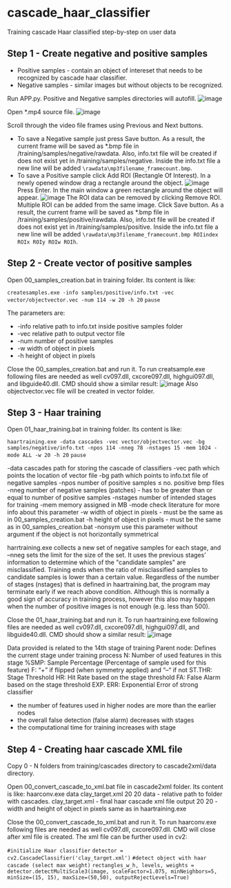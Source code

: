 # cascade_haar_classifier
 Training cascade Haar classified step-by-step on user data

## Step 1 - Create negative and positive samples

- Positive samples - contain an object of intereset that needs to be recognized by cascade haar classifier.
- Negative samples - similar images but without objects to be recognized.

Run APP.py. Positive and Negative samples directories will autofill.
![image](https://user-images.githubusercontent.com/24581566/150626859-722a6083-35d8-4878-8e65-641d340007db.png)

Open \*.mp4 source file.
![image](https://user-images.githubusercontent.com/24581566/150626883-621c59fa-5db3-4ad2-aab5-3bacbe2cdf2e.png)

Scroll through the video file frames using Previous and Next buttons. 

- To save a Negative sample just press Save button. As a result, the current frame will be saved as \*.bmp file in /training/samples/negative/rawdata. Also, info.txt file will be created if does not exist yet in /training/samples/negative. Inside the info.txt file a new line will be added ```\rawdata\mp3filename_framecount.bmp```.
- To save a Positive sample click Add ROI (Rectangle Of Interest). In a newly opened window drag a rectangle around the object.
![image](https://user-images.githubusercontent.com/24581566/150626930-7e05b39b-650a-41ac-b162-03e52cff90fb.png)
Press Enter. In the main window a green rectangle around the object will appear.
![image](https://user-images.githubusercontent.com/24581566/150626934-7cc380de-9552-4b8b-b776-67a995af3e8d.png)
The ROI data can be removed by clicking Remove ROI.
Multiple ROI can be added from the same image.
Click Save button. As a result, the current frame will be saved as \*.bmp file in /training/samples/positive/rawdata. Also, info.txt file will be created if does not exist yet in /training/samples/positive. Inside the info.txt file a new line will be added ```\rawdata\mp3filename_framecount.bmp ROIindex ROIx ROIy ROIw ROIh```.

## Step 2 - Create vector of positive samples

Open 00_samples_creation.bat in training folder. Its content is like:

```createsamples.exe -info samples/positive/info.txt -vec vector/objectvector.vec -num 114 -w 20 -h 20```
```pause```

The parameters are:
- -info relative path to info.txt inside positive samples folder
- -vec relative path to output vector file
- -num number of positive samples
- -w width of object in pixels
- -h height of object in pixels

Close the 00_samples_creation.bat and run it. To run creatsample.exe following files are needed as well cv097.dll, cxcore097.dll, highgui097.dll, and libguide40.dll.
CMD should show a similar result:
![image](https://user-images.githubusercontent.com/24581566/150627011-a20000fc-d2ff-4413-8a69-9b4fe68b65ae.png)
Also objectvector.vec file will be created in vector folder.

## Step 3 - Haar training

Open 01_haar_training.bat in training folder. Its content is like:

```haartraining.exe -data cascades -vec vector/objectvector.vec -bg samples/negative/info.txt -npos 114 -nneg 78 -nstages 15 -mem 1024 -mode ALL -w 20 -h 20```
```pause```

-data       cascades path for storing the cascade of classifiers
-vec        path which points the location of vector file
-bg         path which points to info.txt file of negative samples
-npos       number of positive samples ≤ no. positive bmp files
-nneg       number of negative samples (patches) - has to be greater than or equal to number of positive samples
-nstages    number of intended stages for training
-mem        memory assigned in MB
-mode       check literature for more info about this parameter
-w          width of object in pixels - must be the same as in 00_samples_creation.bat
-h          height of object in pixels - must be the same as in 00_samples_creation.bat
-nonsym     use this parameter without argument if the object is not horizontally symmetrical

harrtraining.exe collects a new set of negative samples for each stage, and –nneg sets the limit for the size of the set. It uses the previous stages’ information to determine which of the "candidate samples" are misclassified. Training ends when the ratio of misclassified samples to candidate samples is lower than a certain value. Regardless of the number of stages (nstages) that is defined in haartraining.bat, the program may terminate early if we reach above condition. Although this is normally a good sign of accuracy in  training process, however this also may happen when the number of positive images is not enough (e.g. less than 500).

Close the 01_haar_training.bat and run it. To run haartraining.exe following files are needed as well cv097.dll, cxcore097.dll, highgui097.dll, and libguide40.dll.
CMD should show a similar result:
![image](https://user-images.githubusercontent.com/24581566/150627444-947fa3a9-5284-42f8-b59c-7abb058bd792.png)

Data provided is related to the 14th stage of training
Parent node: Defines the current stage under training process
N: Number of used features in this stage
%SMP: Sample Percentage (Percentage of sample used for this feature)
F: “+” if flipped (when symmetry applied) and “–“ if not
ST.THR: Stage Threshold
HR: Hit Rate based on the stage threshold
FA: False Alarm based on the stage threshold
EXP. ERR: Exponential Error of strong classifier

- the number of features used in higher nodes are more than the earlier nodes
- the overall false detection (false alarm) decreases with stages
- the computational time for training increases with stage

## Step 4 - Creating haar cascade XML file

Copy 0 - N folders from training/cascades directory to cascade2xml/data directory.

Open 00_convert_cascade_to_xml.bat file in cascade2xml folder. Its content is like:
haarconv.exe data clay_target.xml 20 20
data - relative path to folder with cascades.
clay_target.xml - final haar cascade xml file output
20 20 - width and height of object in pixels same as in haartraining.exe

Close the 00_convert_cascade_to_xml.bat and run it. To run haarconv.exe following files are needed as well cv097.dll, cxcore097.dll.
CMD will close after xml file is created.
The xml file can be further used in cv2:

```#initialize Haar classifier```
```detector = cv2.CascadeClassifier('clay_target.xml')```
```#detect object with haar cascade (select max weight)```
```rectangles_w_h, levels, weights = detector.detectMultiScale3(image, scaleFactor=1.075, minNeighbors=5, minSize=(15, 15), maxSize=(50,50), outputRejectLevels=True)```

